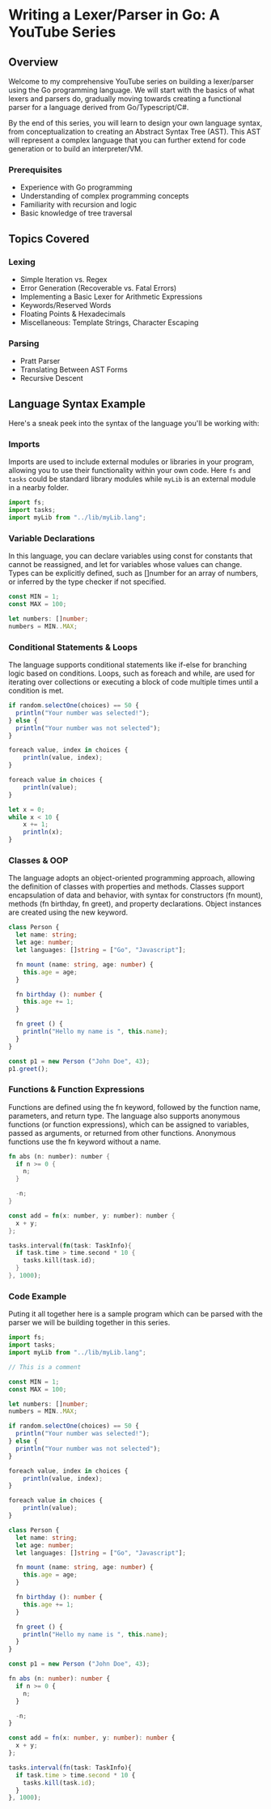 # Writing a Lexer/Parser in Go: A YouTube Series

## Overview

Welcome to my comprehensive YouTube series on building a lexer/parser using the Go programming language. We will start with the basics of what lexers and parsers do, gradually moving towards creating a functional parser for a language derived from Go/Typescript/C#.

By the end of this series, you will learn to design your own language syntax, from conceptualization to creating an Abstract Syntax Tree (AST). This AST will represent a complex language that you can further extend for code generation or to build an interpreter/VM.

### Prerequisites

- Experience with Go programming
- Understanding of complex programming concepts
- Familiarity with recursion and logic
- Basic knowledge of tree traversal

## Topics Covered

### Lexing

- Simple Iteration vs. Regex
- Error Generation (Recoverable vs. Fatal Errors)
- Implementing a Basic Lexer for Arithmetic Expressions
- Keywords/Reserved Words
- Floating Points & Hexadecimals
- Miscellaneous: Template Strings, Character Escaping

### Parsing

- Pratt Parser
- Translating Between AST Forms
- Recursive Descent

## Language Syntax Example

Here's a sneak peek into the syntax of the language you'll be working with:

### Imports

Imports are used to include external modules or libraries in your program, allowing you to use their functionality within your own code. Here `fs` and `tasks` could be standard library modules while `myLib` is an external module in a nearby folder.

```ts
import fs;
import tasks;
import myLib from "../lib/myLib.lang";

```

### Variable Declarations

In this language, you can declare variables using const for constants that cannot be reassigned, and let for variables whose values can change. Types can be explicitly defined, such as []number for an array of numbers, or inferred by the type checker if not specified.

```ts
const MIN = 1;
const MAX = 100;

let numbers: []number;
numbers = MIN..MAX;

```

### Conditional Statements & Loops

The language supports conditional statements like if-else for branching logic based on conditions. Loops, such as foreach and while, are used for iterating over collections or executing a block of code multiple times until a condition is met.

```ts
if random.selectOne(choices) == 50 {
  println("Your number was selected!");
} else {
  println("Your number was not selected");
}

foreach value, index in choices {
    println(value, index);
}

foreach value in choices {
    println(value);
}

let x = 0;
while x < 10 {
    x += 1;
    println(x);
}

```

### Classes & OOP

The language adopts an object-oriented programming approach, allowing the definition of classes with properties and methods. Classes support encapsulation of data and behavior, with syntax for constructors (fn mount), methods (fn birthday, fn greet), and property declarations. Object instances are created using the new keyword.

```ts
class Person {
  let name: string;
  let age: number;
  let languages: []string = ["Go", "Javascript"];

  fn mount (name: string, age: number) {
    this.age = age;
  }

  fn birthday (): number {
    this.age += 1;
  }

  fn greet () {
    println("Hello my name is ", this.name);
  }
}

const p1 = new Person ("John Doe", 43);
p1.greet();

```

### Functions & Function Expressions

Functions are defined using the fn keyword, followed by the function name, parameters, and return type. The language also supports anonymous functions (or function expressions), which can be assigned to variables, passed as arguments, or returned from other functions. Anonymous functions use the fn keyword without a name.

```rust
fn abs (n: number): number {
  if n >= 0 {
    n;
  }

  -n;
}

const add = fn(x: number, y: number): number {
  x + y;
};

tasks.interval(fn(task: TaskInfo){
  if task.time > time.second * 10 {
    tasks.kill(task.id);
  }
}, 1000);

```

### Code Example

Puting it all together here is a sample program which can be parsed with the parser we will be building together in this series.

```ts
import fs;
import tasks;
import myLib from "../lib/myLib.lang";

// This is a comment

const MIN = 1;
const MAX = 100;

let numbers: []number;
numbers = MIN..MAX;

if random.selectOne(choices) == 50 {
  println("Your number was selected!");
} else {
  println("Your number was not selected");
}

foreach value, index in choices {
    println(value, index);
}

foreach value in choices {
    println(value);
}

class Person {
  let name: string;
  let age: number;
  let languages: []string = ["Go", "Javascript"];

  fn mount (name: string, age: number) {
    this.age = age;
  }

  fn birthday (): number {
    this.age += 1;
  }

  fn greet () {
    println("Hello my name is ", this.name);
  }
}

const p1 = new Person ("John Doe", 43);

fn abs (n: number): number {
  if n >= 0 {
    n;
  }

  -n;
}

const add = fn(x: number, y: number): number {
  x + y;
};

tasks.interval(fn(task: TaskInfo){
  if task.time > time.second * 10 {
    tasks.kill(task.id);
  }
}, 1000);
```
